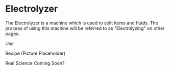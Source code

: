 Electrolyzer
============

The Electrolyzer is a machine which is used to split items and fluids. The process of using this machine will be referred to as "Electrolyzing" on other pages.

Use

Recipe
(Picture Placeholder)

Real Science
Coming Soon?